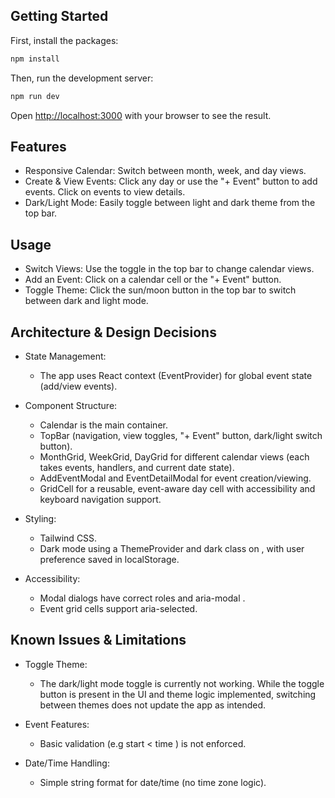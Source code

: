 ## Getting Started

First, install the packages:

```bash
npm install
```

Then, run the development server:

```bash
npm run dev
```

Open [http://localhost:3000](http://localhost:3000) with your browser to see the result.

## Features

- Responsive Calendar: Switch between month, week, and day views.
- Create & View Events: Click any day or use the "+ Event" button to add events. Click on events to view details.
- Dark/Light Mode: Easily toggle between light and dark theme from the top bar.

## Usage

- Switch Views: Use the toggle in the top bar to change calendar views.
- Add an Event: Click on a calendar cell or the "+ Event" button.
- Toggle Theme: Click the sun/moon button in the top bar to switch between dark and light mode.

## Architecture & Design Decisions

- State Management:

  - The app uses React context (EventProvider) for global event state (add/view events).

- Component Structure:

  - Calendar is the main container.
  - TopBar (navigation, view toggles, "+ Event" button, dark/light switch button).
  - MonthGrid, WeekGrid, DayGrid for different calendar views (each takes events, handlers, and current date state).
  - AddEventModal and EventDetailModal for event creation/viewing.
  - GridCell for a reusable, event-aware day cell with accessibility and keyboard navigation support.

- Styling:

  - Tailwind CSS.
  - Dark mode using a ThemeProvider and dark class on <html>, with user preference saved in localStorage.

- Accessibility:
  - Modal dialogs have correct roles and aria-modal .
  - Event grid cells support aria-selected.

## Known Issues & Limitations

- Toggle Theme:

  - The dark/light mode toggle is currently not working. While the toggle button is present in the UI and theme logic implemented, switching between themes does not update the app as intended.

- Event Features:

  - Basic validation (e.g start < time ) is not enforced.

- Date/Time Handling:
  - Simple string format for date/time (no time zone logic).
